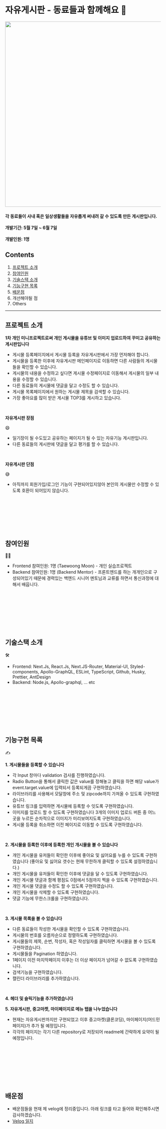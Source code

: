 # 자유게시판 - 동료들과 함께해요 🎲

<img src = "https://user-images.githubusercontent.com/65102820/121005566-eab53f00-c7ca-11eb-8405-742dc8dc8f07.png" width = "700" height = "600"/>

<h4> 각 동료들이 사내 혹은 일상생활들을 자유롭게 써내려 갈 수 있도록 만든 게시판입니다. </br>
</br>
개발기간: 5월 7일 ~ 6월 7일 </br>
</br>
개발인원: 1명 </br>

## Contents

1. [프로젝트 소개](#프로젝트-소개)
2. [참여인원](#참여인원)
3. [기술스택 소개](#기술스택-소개)
4. [기능구현 목록](#기능구현-목록)
5. [배운점](#배운점)
6. 개선해야될 점
7. Others

________________________________________________


## 프로젝트 소개

**1차 개인 미니프로젝트로써 개인 게시물을 유튜브 및 이미지 업로드하여 꾸미고 공유하는 게시판입니다**
</br>
- 게시물 등록페이지에서 게시물 등록을 자유게시판에서 가장 먼저해야 합니다.
- 게시물을 등록한 이후에 자유게시판 메인페이지로 이동하면 다른 사람들의 게시물들을 확인할 수 있습니다.
- 게시물의 내용을 수정하고 싶다면 게시물 수정페이지로 이동해서 게시물의 일부 내용을 수정할 수 있습니다.
- 다른 동료들의 게시물에 댓글을 달고 수정도 할 수 있습니다.
- 게시물 목록페이지에서 원하는 게시물 제목을 검색할 수 있습니다.
- 가장 좋아요를 많이 받은 게시물 TOP3를 게시하고 있습니다.

</br>

**자유게시판 장점** 

😄
</br>
- 일기장이 될 수도있고 공유하는 페이지가 될 수 있는 자유기능 게시판입니다.</br>
- 다른 동료들의 게시판에 댓글을 달고 평가를 할 수 있습니다.</br>

</br>

**자유게시판 단점** 

😅
- 아직까지 회원가입/로그인 기능이 구현되어있지않아 본인의 게시물만 수정할 수 있도록 호환이 되어있지 않습니다.

</br>
</br>
</br>
</br>
</br>
</br>

## 참여인원 

🙋‍♀️
- Frontend 참여인원: 1명 (Taewoong Moon) - 개인 실습프로젝트
- Backend 참여인원: 1명 (Backend Mentor) - 프론트엔드를 하는 개개인으로 구성되어있기 때문에 경력있는 백엔드 시니어 멘토님과 교류를 하면서 통신과정에 대해서 배웁니다.

</br>
</br>
</br>
</br>
</br>
</br>
</br>

## 기술스택 소개 

🛠
- Frontend: Next.Js, React.Js, Next.JS-Router, Material-UI, Styled-components, Apollo-GraphQL, ESLint, TypeScript, Github, Husky, Prettier, AntDesign
- Backend: Node.js, Apollo-graphql, ... etc

</br>
</br>
</br>
</br>
</br>
</br>
</br>

## 기능구현 목록 

✍️

**1. 게시물들을 등록할 수 있습니다**
- 각 Input 창마다 validation 검사를 진행하였습니다.
- Radio Button을 통해서 클릭한 값은 value를 정해놓고 클릭을 하면 해당 value가 event.target.value에 입력되서 등록되게끔 구현하였습니다.
- 라이브러리를 사용해서 모달창에 주소 및 zipcode까지 가져올 수 있도록 구현하였습니다.
- 유튜브 링크를 입력하면 게시물에 등록할 수 잇도록 구현하였습니다.
- 이미지를 업로드 할 수 있도록 구현하였습니다 3개의 이미지 업로드 버튼 중 어느 곳을 누르든 순차적으로 이미지가 미리보여지도록 구현하였습니다.
- 게시물 등록을 취소하면 이전 페이지로 이동할 수 있도록 구현하였습니다.
</br>

**2. 게시물을 등록한 이후에 등록한 개인 개시물을 볼 수 있습니다**
- 개인 게시물을 유저들이 확인한 이후에 좋아요 및 싫어요를 누를 수 있도록 구현하였습니다 (좋아요 및 싫어요 갯수는 현재 무한하개 클릭할 수 있도록 설정하였습니다.)
- 개인 게시물을 유저들이 확인한 이후에 댓글을 달 수 있도록 구현하였습니다. 
- 개인 게시물 댓글과 함께 평점도 0점에서 5점까지 찍을 수 있도록 구현하였습니다.
- 개인 게시물 댓글을 수정도 할 수 있도록 구현하였습니다.
- 개인 게시물을 삭제할 수 있도록 구현하였습니다.
- 댓글 기능에 무한스크롤을 구현하였습니다.
</br>

**3. 게시물 목록을 볼 수 있습니다**
- 다른 동료들이 작성한 게시물을 확인할 수 있도록 구현하였습니다.
- 게시물의 번호를 오름차순으로 정렬하도록 구현하였습니다.
- 게시물들의 제목, 순번, 작성자, 혹은 작성일자를 클릭하면 게시물을 볼 수 있도록 구현하였습니다.
- 게시물들을 Pagination 하였습니다.
- 1페이지 이전 마지막페이지 이후는 더 이상 페이지가 넘어갈 수 없도록 구현하였습니다.
- 검색기능을 구현하였습니다.
- 캘린더 라이브러리를 추가하였습니다.
</br>

**4. 헤더 및 슬릭기능을 추가하였습니다**


**5. 자유게시판, 중고마켓, 마이페이지로 메뉴 탭을 나누었습니다**
- 현재는 자유게시판까지만 구현되었고 이후 중고마켓(클론코딩), 마이페이지(어드민 페이지)가 추가 될 예정입니다.
- 각각의 페이지는 각기 다른 repository로 저장되어 readme에 간략하게 요약이 될 예정입니다.

</br>
</br>
</br>
</br>
</br>
</br>
</br>

## 배운점
- 배운점들을 현재 제 velog에 정리중입니다. 아래 링크를 타고 들어와 확인해주시면 감사하겠습니다.
- [Velog 일지](https://velog.io/@moony_moon)
















